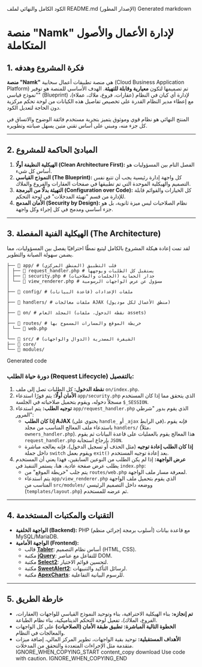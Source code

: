 
الكود الكامل والنهائي لملف README.md (الإصدار المطور)
Generated markdown
# منصة "Namk" لإدارة الأعمال والأصول المتكاملة

## 1. فكرة المشروع وهدفه

**منصة "Namk"** هي منصة تطبيقات أعمال سحابية (Cloud Business Application Platform) تم تصميمها لتكون **معيارية وقابلة للتهيئة**. الهدف الأساسي للمنصة هو توفير "نموذج قياسي" (Blueprint) لإدارة أي كيان في النظام (عقارات، فروع، ملاك، عملاء)، مع إعطاء مدير النظام القدرة على تخصيص تفاصيل هذه الكيانات من لوحة تحكم مركزية دون الحاجة لتعديل الكود.

المنتج النهائي هو نظام قوي وموثوق يتميز بتجربة مستخدم فائقة الوضوح والاتساق في كل جزء منه، ومبني على أساس تقني متين يسهل صيانته وتطويره.

---

## 2. المبادئ الحاكمة للمشروع

1.  **الهيكلية النظيفة أولًا (Clean Architecture First):** الفصل التام بين المسؤوليات هو أساس كل شيء.
2.  **النموذج القياسي (The Blueprint):** كل واجهة إدارة رئيسية يجب أن تتبع نفس التصميم والهيكلية الموحدة التي تم تطبيقها في صفحات العقارات والفروع والملاك.
3.  **التهيئة بدلًا من البرمجة (Configuration over Code):** كل الخيارات والقوائم قابلة للإدارة من قسم "تهيئة المدخلات" في لوحة التحكم.
4.  **الأمان المدمج (Security by Design):** نظام الصلاحيات ليس ميزة ثانوية، بل هو جزء أساسي ومدمج في كل إجراء وكل واجهة.

---

## 3. الهيكلية الفنية المفصلة (The Architecture)

لقد تمت إعادة هيكلة المشروع بالكامل ليتبع نمطًا احترافيًا يفصل بين المسؤوليات، مما يضمن سهولة الصيانة والتطوير.


```
├── 📁 app/ # قلب التطبيق (المنطق المركزي)
│ ├── 📄 request_handler.php # يستقبل كل الطلبات ويوجهها
│ ├── 📄 security.php # جدار الحماية (الجلسات والصلاحيات)
│ └── 📄 view_renderer.php # مسؤول عن عرض الواجهات الرسومية
│
├── 📁 config/ # ملفات الإعدادات (قاعدة البيانات)
│
├── 📁 handlers/ # ملفات معالجات AJAX (منطق الأعمال لكل موديول)
│
├── 📁 on/ # المجلد العام (نقطة الدخول، ملفات assets)
│
├── 📁 routes/ # خريطة الموقع والمسارات المسموح بها
│ └── 📄 web.php
│
└── 📁 src/ # الشيفرة المصدرية (الدوال والواجهات)
├── 📁 core/
└── 📁 modules/
```

Generated code
### دورة حياة الطلب (Request Lifecycle) بالتفصيل:
1.  **نقطة الدخول:** كل الطلبات تصل إلى ملف `on/index.php`.
2.  **الأمان أولًا:** يتم فورًا استدعاء `app/security.php` الذي يتحقق مما إذا كان المستخدم مسجلاً دخوله، ويقوم بتحميل صلاحياته في الجلسة `$_SESSION`.
3.  **توجيه الطلب:** يتم استدعاء `app/request_handler.php` الذي يقوم بدور "شرطي المرور":
    *   **إذا كان الطلب AJAX** (يحتوي على `handle_` أو `_ajax` في الرابط)، فإنه يقوم باستدعاء ملف المعالج المناسب من مجلد `handlers/` (مثلاً، `owners_handler.php`). هذا المعالج يقوم بالعمليات على قاعدة البيانات ثم يقوم `request_handler.php` بإرجاع استجابة `JSON`.
    *   **إذا كان الطلب إعادة توجيه** (مثل الحذف أو تسجيل الدخول)، فإنه يعالجه مباشرة داخل جملة `switch` ويقوم بعمل `exit()` بعد إعادة توجيه المستخدم.
4.  **عرض الواجهة:** إذا لم يكن الطلب من النوعين السابقين، فهذا يعني أن المستخدم يطلب عرض صفحة عادية. هنا، يستمر التنفيذ في `index.php`:
    *   يتم جلب "خريطة الموقع" من `routes/web.php` لمعرفة مسار ملف الواجهة.
    *   يتم استدعاء `app/view_renderer.php` الذي يقوم بتحميل ملف الواجهة المناسب من `src/modules/` ووضعه داخل التصميم الرئيسي (`templates/layout.php`) ثم عرضه للمستخدم.

---

## 4. التقنيات والمكتبات المستخدمة

-   **الواجهة الخلفية (Backend):** PHP (أسلوب برمجة إجرائي منظم) مع قاعدة بيانات MySQL/MariaDB.
-   **الواجهة الأمامية (Frontend):**
    -   قالب [**Tabler**](https://tabler.io/): أساس نظام التصميم (HTML, CSS).
    -   مكتبة [**jQuery**](https://jquery.com/): للتفاعل مع عناصر DOM.
    -   مكتبة [**Select2**](https://select2.org/): لتحسين قوائم الاختيار.
    -   مكتبة [**SweetAlert2**](https://sweetalert2.github.io/): لرسائل التأكيد والتنبيهات.
    -   مكتبة [**ApexCharts**](https://apexcharts.com/): للرسوم البيانية التفاعلية.

---

## 5. خارطة الطريق

*   **تم إنجازه:** بناء الهيكلية الاحترافية، بناء وتوحيد النموذج القياسي للواجهات (العقارات، الفروع، الملاك)، تفعيل لوحة التحكم الديناميكية، بناء نظام الطباعة.
*   **الخطوة التالية المباشرة:** **تطبيق طبقة الأمان (الصلاحيات)** على كل الواجهات والمعالجات في النظام.
*   **الأهداف المستقبلية:** توحيد بقية الواجهات، تطوير المركز المالي، إضافة ميزات متقدمة مثل الإجراءات المتعددة والتحقق من المدخلات.
IGNORE_WHEN_COPYING_START
content_copy
download
Use code with caution.
IGNORE_WHEN_COPYING_END